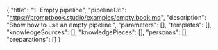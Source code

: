 {
    "title": "✨ Empty pipeline",
    "pipelineUrl": "https://promptbook.studio/examples/empty.book.md",
    "description": "Show how to use an empty pipeline.",
    "parameters": [],
    "templates": [],
    "knowledgeSources": [],
    "knowledgePieces": [],
    "personas": [],
    "preparations": []
}
